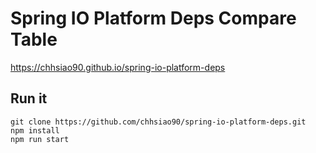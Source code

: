 # Spring IO Platform Deps Compare Table
https://chhsiao90.github.io/spring-io-platform-deps

## Run it
```
git clone https://github.com/chhsiao90/spring-io-platform-deps.git
npm install
npm run start
```
